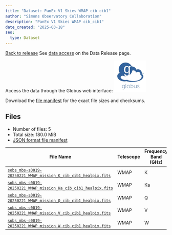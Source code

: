 ```yaml
---
title: "Dataset: PanEx V1 Skies WMAP cib cib1"
author: "Simons Observatory Collaboration"
description: "PanEx V1 Skies WMAP cib_cib1"
date_created: "2025-03-18"
seo:
  type: Dataset
---
```


[Back to release](./panexv1-wmap.html#datasets)
See [data access](./panexv1-wmap.html#data-access) on the Data Release page.

Access the data through the Globus web interface: [![Download via Globus](images/globus-logo.png)](https://app.globus.org/file-manager?origin_id=53b2a147-ae9d-4bbf-9d18-3b46d133d4bb&origin_path=%2Fpanexp_v1_wmap%2Fcib_cib1%2F)

Download the [file manifest](https://g-0a470a.6b7bd8.0ec8.data.globus.org/panexp_v1_wmap/cib_cib1/manifest.json) for the exact file sizes and checksums.

## Files

- Number of files: 5
- Total size: 180.0 MiB
- [JSON format file manifest](https://g-0a470a.6b7bd8.0ec8.data.globus.org/panexp_v1_wmap/cib_cib1/manifest.json)

|                                                                                               File Name                                                                                               | Telescope | Frequency Band (GHz) | Pixelization |   Size   |
| ----------------------------------------------------------------------------------------------------------------------------------------------------------------------------------------------------- | --------- | -------------------- | ------------ | -------- |
| [`sobs_mbs-s0019-20250221_WMAP_mission_K_cib_cib1_healpix.fits`](https://g-0a470a.6b7bd8.0ec8.data.globus.org/panexp_v1_wmap/cib_cib1/sobs_mbs-s0019-20250221_WMAP_mission_K_cib_cib1_healpix.fits)   | WMAP      | K                    | healpix      | 36.0 MiB |
| [`sobs_mbs-s0019-20250221_WMAP_mission_Ka_cib_cib1_healpix.fits`](https://g-0a470a.6b7bd8.0ec8.data.globus.org/panexp_v1_wmap/cib_cib1/sobs_mbs-s0019-20250221_WMAP_mission_Ka_cib_cib1_healpix.fits) | WMAP      | Ka                   | healpix      | 36.0 MiB |
| [`sobs_mbs-s0019-20250221_WMAP_mission_Q_cib_cib1_healpix.fits`](https://g-0a470a.6b7bd8.0ec8.data.globus.org/panexp_v1_wmap/cib_cib1/sobs_mbs-s0019-20250221_WMAP_mission_Q_cib_cib1_healpix.fits)   | WMAP      | Q                    | healpix      | 36.0 MiB |
| [`sobs_mbs-s0019-20250221_WMAP_mission_V_cib_cib1_healpix.fits`](https://g-0a470a.6b7bd8.0ec8.data.globus.org/panexp_v1_wmap/cib_cib1/sobs_mbs-s0019-20250221_WMAP_mission_V_cib_cib1_healpix.fits)   | WMAP      | V                    | healpix      | 36.0 MiB |
| [`sobs_mbs-s0019-20250221_WMAP_mission_W_cib_cib1_healpix.fits`](https://g-0a470a.6b7bd8.0ec8.data.globus.org/panexp_v1_wmap/cib_cib1/sobs_mbs-s0019-20250221_WMAP_mission_W_cib_cib1_healpix.fits)   | WMAP      | W                    | healpix      | 36.0 MiB |
